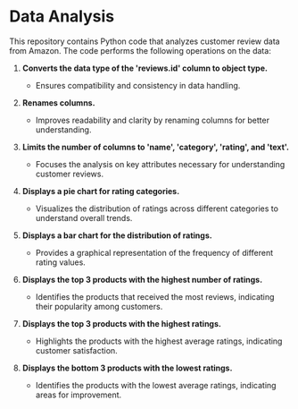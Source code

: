 # Data Analysis

This repository contains Python code that analyzes customer review data from Amazon. The code performs the following operations on the data:

1. **Converts the data type of the 'reviews.id' column to object type.**
   - Ensures compatibility and consistency in data handling.

2. **Renames columns.**
   - Improves readability and clarity by renaming columns for better understanding.

3. **Limits the number of columns to 'name', 'category', 'rating', and 'text'.**
   - Focuses the analysis on key attributes necessary for understanding customer reviews.

4. **Displays a pie chart for rating categories.**
   - Visualizes the distribution of ratings across different categories to understand overall trends.

5. **Displays a bar chart for the distribution of ratings.**
   - Provides a graphical representation of the frequency of different rating values.

6. **Displays the top 3 products with the highest number of ratings.**
   - Identifies the products that received the most reviews, indicating their popularity among customers.

7. **Displays the top 3 products with the highest ratings.**
   - Highlights the products with the highest average ratings, indicating customer satisfaction.

8. **Displays the bottom 3 products with the lowest ratings.**
   - Identifies the products with the lowest average ratings, indicating areas for improvement.

